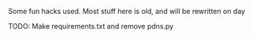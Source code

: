 Some fun hacks used. Most stuff here is old, and will be rewritten on day

TODO: Make requirements.txt and remove pdns.py